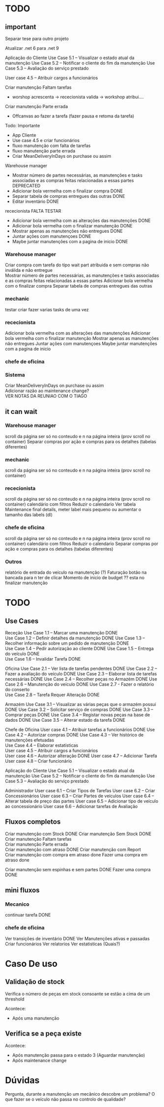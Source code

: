
# TODO 

## important


Separar tese para outro projeto

Atualizar .net 6 para .net 9


Aplicação do Cliente
Use Case 5.1 – Visualizar o estado atual da manutenção
Use Case 5.2 – Notificar o cliente do fim da manutenção
Use Case 5.3 – Avaliação do serviço prestado

User case 4.5 – Atribuir cargos a funcionários


Criar manutenção Faltam tarefas
- worshop acrescenta -> rececionista valida -> workshop atribui....

Criar manutenção Parte errada
- Offcanvas ao fazer a tarefa (fazer pausa e retoma da tarefa)

Todo:
Importante 
- App Cliente
- Use case 4.5 e criar funcionários                                                 
- fluxo manutenção com falta de tarefas                                             
- fluxo manutenção parte errada                                                     
- Criar MeanDeliveryInDays on purchase ou assim                                     

Warehouse manager
- Mostrar número de partes necessárias, as manutenções e tasks associadas e as compras feitas relacionadas a essas partes       DEPRECATED
- Adicionar bola vermelha com o finalizar compra                                                                                DONE
- Separar tabela de compras entregues das outras                                                                                DONE
- Editar inventário                                                                                                             DONE

rececionista                                                                                                                            FALTA TESTAR
- Adicionar bola vermelha com as alterações das manutenções                                                                     DONE
- Adicionar bola vermelha com o finalizar manutenção                                                                            DONE
- Mostrar apenas as manutenções não entregues                                                                                   DONE
- Juntar ações com manutençoes                                                                                                  DONE    
- Maybe juntar manutenções com a pagina de inicio                                                                               DONE    
    

### Warehouse manager
Criar compra com tarefa do tipo wait part atribuida e sem compras não inválida e não entregue           
Mostrar número de partes necessárias, as manutenções e tasks associadas e as compras feitas relacionadas a essas partes
Adicionar bola vermelha com o finalizar compra
Separar tabela de compras entregues das outras


### mechanic

testar criar fazer varias tasks de uma vez



### rececionista
Adicionar bola vermelha com as alterações das manutenções
Adicionar bola vermelha com o finalizar manutenção
Mostrar apenas as manutenções não entregues
Juntar ações com manutençoes
Maybe juntar manutenções com a pagina de inicio


### chefe de oficina 


### Sistema 

Criar MeanDeliveryInDays on purchase ou assim                                   
Adicionar razão ao maintenance change?   
VER NOTAS DA REUNIAO COM O TIAGO                

<!-- Trocar pneus pode requerer remover 2 peças -->
<!-- Alterar Tasks type para meter quantidade necessária  -->

<!-- Adicionar quantity real ao inventário (é alterada com o registo de compras e finalização de tarefas)
- a quantidade disponivel é decrescentada na criação de tarefas e na saida de waitPart e é somada na invalidação, registo -->


## it can wait


### Warehouse manager
scroll da página ser só no conteudo e n na página inteira (prov scroll no container) 
Separar compras por ação e compras para os detalhes (tabelas diferentes)

### mechanic
scroll da página ser só no conteudo e n na página inteira (prov scroll no container) 


### rececionista
scroll da página ser só no conteudo e n na página inteira (prov scroll no container) 
calendário com filtros
Reduzir o calendario 
Ver tabela Maintenance final details, meter label mais pequeno ou aumentar o tamanho das labels (dl)


### chefe de oficina 
scroll da página ser só no conteudo e n na página inteira (prov scroll no container) 
calendário com filtros
Reduzir o calendario 
Separar compras por ação e compras para os detalhes (tabelas diferentes)


### Outros

relatório de entrada do veículo na manutenção (?)
Faturação
botão na bancada para n ter de clicar 
Momento de inicio de budget ?? esta no finalizar manutenção





# TODO
## Use Cases
Receção 
Use Case 1.1 – Marcar uma manutenção                                DONE                       
Use Case 1.2 – Definir detalhes da manutenção                       DONE
Use Case 1.3 – Recolher informação sobre um pedido de manutenção    DONE   
Use Case 1.4 – Pedir autorização ao cliente                         DONE
Use Case 1.5 – Entrega do veículo                                   DONE                           
Use Case 1.6 – Invalidar Tarefa                                     DONE


Oficina
Use Case 2.1 – Ver lista de tarefas pendentes                       DONE
Use Case 2.2 – Fazer a avaliação do veículo                         DONE
Use Case 2.3 – Elaborar lista de tarefas necessárias                DONE
Use Case 2.4 – Recolher peças no Armazém                            DONE
Use Case 2.6 – Manutenção do veículo                                DONE
Use Case 2.7 - Fazer o relatório do conserto                        
Use Case 2.8 – Tarefa Requer Alteração                              DONE

Armazém
Use Case 3.1 – Visualizar as várias peças que o armazém possui      DONE
Use Case 3.2 – Solicitar serviço de compras                         DONE
Use Case 3.3 – Comprar peças                                        DONE
Use Case 3.4 – Registar novas peças na base de dados                DONE
Use Case 3.5 – Alterar estado da tarefa                             DONE

Chefe de Oficina
User case 4.1 – Atribuir tarefas a funcionários                     DONE
Use Case 4.2 – Autorizar compras                                    DONE
Use Case 4.3 – Ver histórico de manutenções efetuadas               
Use Case 4.4 – Elaborar estatísticas                                
User case 4.5 – Atribuir cargos a funcionários                      
User case 4.6 – Autorizar alteração                                 DONE
User case 4.7 – Adicionar Tarefa                                    
User case 4.8 – Criar funcionário                                   

Aplicação do Cliente
Use Case 5.1 – Visualizar o estado atual da manutenção
Use Case 5.2 – Notificar o cliente do fim da manutenção
Use Case 5.3 – Avaliação do serviço prestado

Administrador
User case 6.1 – Criar Tipos de Tarefas
User case 6.2 – Criar Concessionários
User case 6.3 – Criar Partes de veículos
User case 6.4 – Alterar tabela de preço das partes
User case 6.5 – Adicionar tipo de veículo ao concessionário
User case 6.6 – Adicionar tarefas de Avaliação



## Fluxos completos

Criar manutenção com Stock                  DONE
Criar manutenção Sem Stock                  DONE
Criar manutenção Faltam tarefas             
Criar manutenção Parte errada               
Criar manutenção com atraso                 DONE
Criar manutenção com Report             
Criar manutenção com compra em atraso       done
Fazer uma compra em atraso                  done

Criar manutenção sem espinhas e sem partes DONE
Fazer uma compra                           DONE

## mini fluxos 
### Mecanico
continuar tarefa                            DONE

### chefe de oficina
Ver transições de inventário                DONE
Ver Manutenções ativas e passadas
Criar funcionários
Ver relatorios
Ver estatisticas (Quais?)





# Caso De uso 
## Validação de stock
Verifica o número de peças em stock consoante se estão a cima de um threshold

Acontece:
- Após uma manutenção

## Verifica se a peça existe
Acontece:
- Após manutenção passa para o estado 3 (Aguardar manutenção)
- Após maintenance change



# Dúvidas
Pergunta, durante a manutenção um mecânico descobre um problema?
O que fazer se o veículo não passa no controlo de qualidade?
